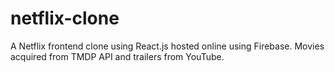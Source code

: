 # netflix-clone
A Netflix frontend clone using React.js hosted online using Firebase. Movies acquired from TMDP API and trailers from YouTube.
